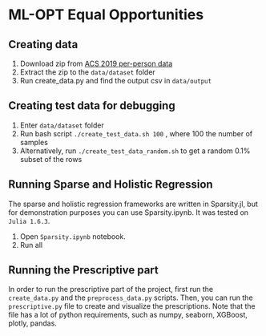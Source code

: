 # ML-OPT Equal Opportunities

## Creating data

1. Download zip from [ACS 2019 per-person data](https://www2.census.gov/programs-surveys/acs/data/pums/2019/1-Year/csv_pus.zip)
2. Extract the zip to the `data/dataset` folder
3. Run create_data.py and find the output csv in `data/output`


## Creating test data for debugging

1. Enter `data/dataset` folder
2. Run bash script `./create_test_data.sh 100` , where 100 the number of samples
3. Alternatively, run `./create_test_data_random.sh` to get a random 0.1% subset of the rows


## Running Sparse and Holistic Regression

The sparse and holistic regression frameworks are written in Sparsity.jl, but for demonstration purposes you can use Sparsity.ipynb. It was tested on `Julia 1.6.3`.

1. Open `Sparsity.ipynb` notebook.
2. Run all

## Running the Prescriptive part

In order to run the prescriptive part
of the project, first run the
`create_data.py` and the `preprocess_data.py`
scripts.
Then, you can run the `prescriptive.py` 
file to create and visualize the prescriptions.
Note that the file has a lot of python requirements,
such as numpy, seaborn, XGBoost, plotly, pandas.

